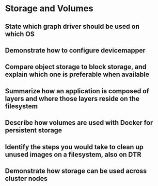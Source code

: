 # Storage and Volumes


## State which graph driver should be used on which OS
## Demonstrate how to configure devicemapper
## Compare object storage to block storage, and explain which one is preferable when available
## Summarize how an application is composed of layers and where those layers reside on the filesystem
## Describe how volumes are used with Docker for persistent storage
## Identify the steps you would take to clean up unused images on a filesystem, also on DTR
## Demonstrate how storage can be used across cluster nodes
